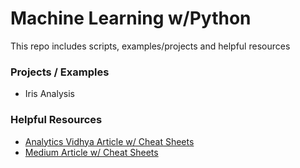 # Machine Learning w/Python
This repo includes scripts, examples/projects and helpful resources


### Projects / Examples 
- Iris Analysis 

### Helpful Resources
- [Analytics Vidhya Article w/ Cheat Sheets](https://www.analyticsvidhya.com/blog/2017/02/top-28-cheat-sheets-for-machine-learning-data-science-probability-sql-big-data/)
- [Medium Article w/ Cheat Sheets](https://medium.com/machine-learning-in-practice/cheat-sheet-of-machine-learning-and-python-and-math-cheat-sheets-a4afe4e791b6)
